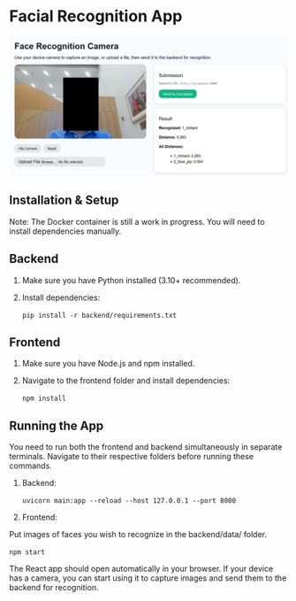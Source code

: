 Facial Recognition App
======================

![demo](demo.jpg)  

Installation & Setup
-------------------

Note: The Docker container is still a work in progress. You will need to install dependencies manually.

Backend
-------

1. Make sure you have Python installed (3.10+ recommended).  
2. Install dependencies:

   ```pip install -r backend/requirements.txt```

Frontend
--------

1. Make sure you have Node.js and npm installed.  
2. Navigate to the frontend folder and install dependencies:

   ```npm install```

Running the App
---------------

You need to run both the frontend and backend simultaneously in separate terminals. Navigate to their respective folders before running these commands.

1. Backend:

   ```uvicorn main:app --reload --host 127.0.0.1 --port 8000```

2. Frontend:

Put images of faces you wish to recognize in the backend/data/ folder.

   ```npm start```

The React app should open automatically in your browser. If your device has a camera, you can start using it to capture images and send them to the backend for recognition.

